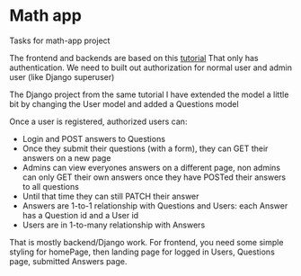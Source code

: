 # Math app

Tasks for math-app project

The frontend and backends are based on this [tutorial](https://www.geeksforgeeks.org/build-an-authentication-system-using-django-react-and-tailwind/)
That only has authentication. We need to built out authorization for normal user and admin user (like Django superuser)

The Django project from the same tutorial I have extended the model a little bit by changing the User model and added a Questions model

Once a user is registered, authorized users can:
- Login and POST answers to Questions
- Once they submit their questions (with a form), they can GET their answers on a new page
- Admins can view everyones answers on a different page, non admins can only GET their own answers once they have POSTed their answers to all questions
- Until that time they can still PATCH their answer
- Answers are 1-to-1 relationship with Questions and Users: each Answer has a Question id and a User id
- Users are in 1-to-many relationship with Answers

That is mostly backend/Django work. For frontend, you need some simple styling for homePage, then landing page for logged in Users, Questions page, submitted Answers page. 
